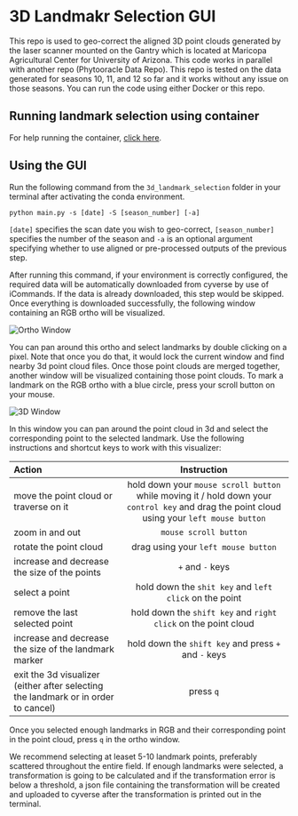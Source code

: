 # 3D Landmakr Selection GUI

This repo is used to geo-correct the aligned 3D point clouds generated by the laser scanner mounted on the Gantry which is located at Maricopa Agricultural Center for University of Arizona. This code works in parallel with another repo (Phytooracle Data Repo). This repo is tested on the data generated for seasons 10, 11, and 12 so far and it works without any issue on those seasons. You can run the code using either Docker or this repo.

## Running landmark selection using container

For help running the container, [click here](https://github.com/phytooracle/3d_landmark_selection/blob/main/running_landmark_selection.md).

<!-- ### Linux/Ubuntu

- Open terminal
- Execute `xhost +local:root`
- Execute with `docker run -it --rm --env="DISPLAY" --env="QT_X11_NO_MITSHM=1" --volume="/tmp/.X11-unix:/tmp/.X11-unix:rw" phytooracle/3d_landmark_selection -s <scan date> -S <season number> -a`
- Execute `xhost -local:root` once finished

### MacOS

- Make sure to have XQuarz installed
- Navigate to the XQuarz settings and activate the option "Allow connections from network clients"
- Open terminal
- Execute `xhost +local:root` OR `xhost + 127.0.0.1`
- Execute with `docker run -e DISPLAY=host.docker.internal:0 phytooracle/3d_landmark_selection -s <scan date> -S <season number> -a`
- Execute `xhost -local:root` OR `xhost - 127.0.0.1` once finished

### Windows 10 with WSL2

- Make sure to be able to execute X11 (refer to [this article](https://virtualizationreview.com/articles/2017/02/08/graphical-programs-on-windows-subsystem-on-linux.aspx) for links on installing X11 on Windows 10)
- Access Linux subsystem
- Execute `xhost +local:root`
- Execute with `docker run -it --rm --env="DISPLAY" --env="QT_X11_NO_MITSHM=1" --volume="/tmp/.X11-unix:/tmp/.X11-unix:rw" phytooracle/3d_landmark_selection -s <scan date> -S <season number> -a`
- Execute `xhost -local:root` once finished -->
<!-- 
## Local installation instructions - not recommended

Please follow these steps to clone the necessary repo and configure the environment properly.

```
git clone https://github.com/phytooracle/3d_landmark_selection
git clone https://github.com/phytooracle/phytooracle_data
cd 3d_landmark_selection
cp sample.env .env
```

Edit .env so that it points to where you put the phytooracle*data repo, \_and* where you want to (or already do) store data.

### Conda install

```
conda create -n landmark_gui
conda activate landmark_gui
conda install python=3.7.11
conda install -c conda-forge opencv
```

Go to http://www.open3d.org/docs/latest/getting_started.html and find the correct link under "Development version (pip)" and use it in the following command...,

```
conda install pip
pip install --pre https://storage.googleapis.com/open3d-releases-master/python-wheels/open3d-0.13.0+299f29e-cp37-cp37m-manylinux_2_27_x86_64.whl
```

```
conda install tifffile
conda install gdal
conda install pyproj
pip install python-dotenv
pip install imagecodecs
``` -->

## Using the GUI

Run the following command from the `3d_landmark_selection` folder in your terminal after activating the conda environment.

```
python main.py -s [date] -S [season_number] [-a]
```

`[date]` specifies the scan date you wish to geo-correct, `[season_number]` specifies the number of the season and `-a` is an optional argument specifying whether to use aligned or pre-processed outputs of the previous step.

After running this command, if your environment is correctly configured, the required data will be automatically downloaded from cyverse by use of iCommands. If the data is already downloaded, this step would be skipped. Once everything is downloaded successfully, the following window containing an RGB ortho will be visualized.

![Ortho Window](figs/ortho-window.png)

You can pan around this ortho and select landmarks by double clicking on a pixel. Note that once you do that, it would lock the current window and find nearby 3d point cloud files. Once those point clouds are merged together, another window will be visualized containing those point clouds. To mark a landmark on the RGB ortho with a blue circle, press your scroll button on your mouse.

![3D Window](figs/3d.png)

In this window you can pan around the point cloud in 3d and select the corresponding point to the selected landmark. Use the following instructions and shortcut keys to work with this visualizer:

| Action                                                                             |                                                                 Instruction                                                                 |
| :--------------------------------------------------------------------------------- | :-----------------------------------------------------------------------------------------------------------------------------------------: |
| move the point cloud or traverse on it                                             | hold down your `mouse scroll button` while moving it / hold down your `control key` and drag the point cloud using your `left mouse button` |
| zoom in and out                                                                    |                                                            `mouse scroll button`                                                            |
| rotate the point cloud                                                             |                                                     drag using your `left mouse button`                                                     |
| increase and decrease the size of the points                                       |                                                              `+` and `-` keys                                                               |
| select a point                                                                     |                                           hold down the `shit key` and `left click` on the point                                            |
| remove the last selected point                                                     |                                       hold down the `shift key` and `right click` on the point cloud                                        |
| increase and decrease the size of the landmark marker                              |                                            hold down the `shift key` and press `+` and `-` keys                                             |
| exit the 3d visualizer (either after selecting the landmark or in order to cancel) |                                                                  press `q`                                                                  |

Once you selected enough landmarks in RGB and their corresponding point in the point cloud, press `q` in the ortho window.

We recommend selecting at leaset 5-10 landmark points, preferably scattered throughout the entire field. If enough landmarks were selected, a transformation is going to be calculated and if the transformation error is below a threshold, a json file containing the transformation will be created and uploaded to cyverse after the transformation is printed out in the terminal.

